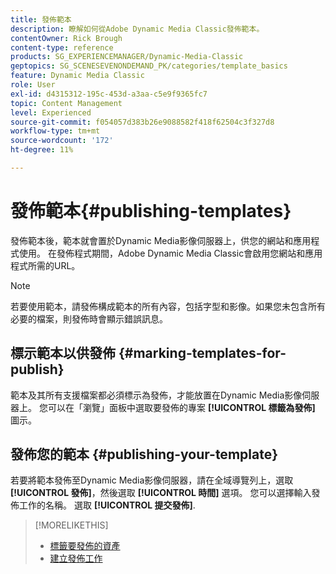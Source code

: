 ```yaml
---
title: 發佈範本
description: 瞭解如何從Adobe Dynamic Media Classic發佈範本。
contentOwner: Rick Brough
content-type: reference
products: SG_EXPERIENCEMANAGER/Dynamic-Media-Classic
geptopics: SG_SCENESEVENONDEMAND_PK/categories/template_basics
feature: Dynamic Media Classic
role: User
exl-id: d4315312-195c-453d-a3aa-c5e9f9365fc7
topic: Content Management
level: Experienced
source-git-commit: f054057d383b26e9088582f418f62504c3f327d8
workflow-type: tm+mt
source-wordcount: '172'
ht-degree: 11%

---
```


# 發佈範本{#publishing-templates}

發佈範本後，範本就會置於Dynamic Media影像伺服器上，供您的網站和應用程式使用。 在發佈程式期間，Adobe Dynamic Media Classic會啟用您網站和應用程式所需的URL。

>[!NOTE]
>
>若要使用範本，請發佈構成範本的所有內容，包括字型和影像。如果您未包含所有必要的檔案，則發佈時會顯示錯誤訊息。

## 標示範本以供發佈 {#marking-templates-for-publish}

範本及其所有支援檔案都必須標示為發佈，才能放置在Dynamic Media影像伺服器上。 您可以在「瀏覽」面板中選取要發佈的專案 **[!UICONTROL 標籤為發佈]** 圖示。

## 發佈您的範本 {#publishing-your-template}

若要將範本發佈至Dynamic Media影像伺服器，請在全域導覽列上，選取 **[!UICONTROL 發佈]**，然後選取 **[!UICONTROL 時間]** 選項。 您可以選擇輸入發佈工作的名稱。 選取 **[!UICONTROL 提交發佈]**.

>[!MORELIKETHIS]
>
>* [標籤要發佈的資產](publishing-files.md#publish_after_uploading)
>* [建立發佈工作](publishing-files.md#creating_a_publish_job)
